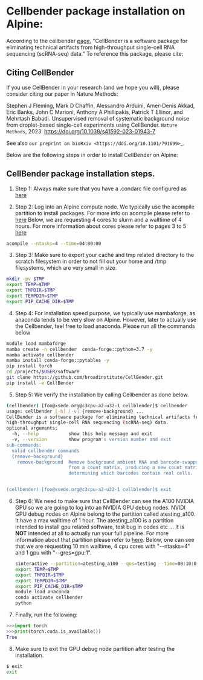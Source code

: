 Cellbender package installation on Alpine:
======================================

According to the cellbender [page](https://github.com/broadinstitute/CellBender/tree/master), "CellBender is a software package for eliminating technical artifacts from high-throughput single-cell RNA sequencing (scRNA-seq) data."
To reference this package, please cite:

Citing CellBender
-----------------

If you use CellBender in your research (and we hope you will), please consider
citing our paper in Nature Methods:

Stephen J Fleming, Mark D Chaffin, Alessandro Arduini, Amer-Denis Akkad,
Eric Banks, John C Marioni, Anthony A Phillipakis, Patrick T Ellinor,
and Mehrtash Babadi. Unsupervised removal of systematic background noise from
droplet-based single-cell experiments using CellBender.
`Nature Methods`, 2023. https://doi.org/10.1038/s41592-023-01943-7

See also `our preprint on bioRxiv <https://doi.org/10.1101/791699>`_.

Below are the following steps in order to install CellBender on Alpine:

## CellBender package installation steps.

1) Step 1: Always make sure that you have a .condarc file configured as [here](https://curc.readthedocs.io/en/latest/software/python.html#configuring-conda-with-condarc)

2) Step 2: Log into an Alpine compute node. We typically use the acompile partition to install packages. For more info on acompile please refer to [here](https://curc.readthedocs.io/en/latest/clusters/alpine/important-notes.html#important-notes)
   Below, we are requesting 4 cores to slurm and a walltime of 4 hours. For more information about cores please refer to pages 3 to 5 [here](file:///Users/Fotsok/Downloads/Entry_level_workshop_030524_v2-52.pdf)

```bash
acompile --ntasks=4 --time=04:00:00
```

3) Step 3: Make sure to export your cache and tmp related directory to the scratch filesystem in order to not fill out your home and /tmp filesystems, which are very small in size.

```bash
mkdir -pv $TMP
export TEMP=$TMP
export TMPDIR=$TMP
export TEMPDIR=$TMP
export PIP_CACHE_DIR=$TMP
```

4) Step 4: For installation speed purpose, we typically use mambaforge, as anaconda tends to be very slow on Alpine. However, later to actually use the Cellbender, feel free to load anaconda.
           Please run all the commands below

```bash
module load mambaforge
mamba create -n cellbender  conda-forge::python=3.7 -y
mamba activate cellbender
mamba install conda-forge::pytables -y
pip install torch
cd /projects/$USER/software
git clone https://github.com/broadinstitute/CellBender.git
pip install -e CellBender
```
5) Step 5: We verify the installation by calling Cellbender as done below.

```bash
(cellbender) [foo@xsede.org@c3cpu-a2-u32-1 cellblender]$ cellbender
usage: cellbender [-h] [-v] {remove-background} ...
CellBender is a software package for eliminating technical artifacts from
high-throughput single-cell RNA sequencing (scRNA-seq) data.
optional arguments:
  -h, --help           show this help message and exit
  -v, --version        show program's version number and exit
sub-commands:
  valid cellbender commands
  {remove-background}
    remove-background  Remove background ambient RNA and barcode-swapped reads
                       from a count matrix, producing a new count matrix and
                       determining which barcodes contain real cells.


(cellbender) [foo@xsede.org@c3cpu-a2-u32-1 cellblender]$ exit

```


6) Step 6: We need to make sure that CellBender can see the A100 NVIDIA GPU so we are going to log into an NVIDIA GPU debug nodes. NVIDI GPU debug nodes on Alpine belong to the partition
   called atesting_a100. It have a max walltime of 1 hour. The atesting_a100 is a partition intended to install gpu related software, test bug in codes etc ... It is **NOT** intended
   at all to actually run your full pipeline. For more information about that partition please refer to [here](https://curc.readthedocs.io/en/latest/clusters/alpine/alpine-hardware.html#partitions).
   Below, one can see that we are requesting 10 min walltime, 4 cpu cores with "--ntasks=4" and 1 gpu with "--gres=gpu:1".

   ```bash
   sinteractive --partition=atesting_a100 --qos=testing --time=00:10:00 --gres=gpu:1 --ntasks=4
   export TEMP=$TMP
   export TMPDIR=$TMP
   export TEMPDIR=$TMP
   export PIP_CACHE_DIR=$TMP
   module load anaconda
   conda activate cellbender
   python
   ```
7) Finally, run the following:

```python
>>>import torch
>>>print(torch.cuda.is_available())
True
```

8) Make sure to exit the GPU debug node partition after testing the installation.
   
```bash
$ exit
exit
```





